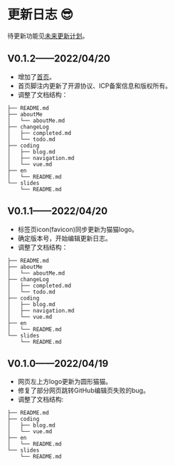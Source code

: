 # 更新日志 :sunglasses:

待更新功能见[未来更新计划](./todo.md)。

## V0.1.2——2022/04/20
- 增加了[首页](../README.md)。
- 首页脚注内更新了开源协议、ICP备案信息和版权所有。
- 调整了文档结构：
```{2-3}
├── README.md
├── aboutMe
│   └── aboutMe.md
├── changeLog
│   ├── completed.md
│   └── todo.md
├── coding
│   ├── blog.md
│   ├── navigation.md
│   └── vue.md
├── en
│   └── README.md
└── slides
    └── README.md
```
## V0.1.1——2022/04/20
- 标签页icon(favicon)同步更新为猫猫logo。
- 确定版本号，开始编辑更新日志。
- 调整了文档结构：
```{4-5,9}
├── README.md
├── aboutMe
│   └── aboutMe.md
├── changeLog
│   ├── completed.md
│   └── todo.md
├── coding
│   ├── blog.md
│   ├── navigation.md
│   └── vue.md
├── en
│   └── README.md
└── slides
    └── README.md
```
## V0.1.0——2022/04/19 
- 网页左上方logo更新为圆形猫猫。
- 修复了部分网页跳转GitHub编辑页失败的bug。
- 调整了文档结构:
```{2-4,7-8}
├── README.md
├── coding
│   ├── blog.md
│   └── vue.md
├── en
│   └── README.md
└── slides
    └── README.md
```
